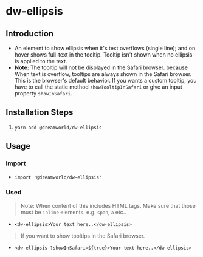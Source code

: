 # dw-ellipsis
## Introduction
- An element to show ellipsis when it's text overflows (single line); and on hover shows full-text in the tooltip. Tooltip isn't shown when no ellipsis is applied to the text. 
- __Note:__ The tooltip will not be displayed in the Safari browser. because When text is overflow, tooltips are always shown in the Safari browser. This is the browser's default behavior. If you wants a custom tooltip, you have to call the static method `showTooltipInSafari` or give an input property `showInSafari`.

## Installation Steps
1. `yarn add @dreamworld/dw-ellipsis`

## Usage
### Import
- `import '@dreamworld/dw-ellipsis'`

### Used
> Note: When content of this includes HTML tags. Make sure that those must be `inline` elements. e.g. `span`, `a` etc..
- ```
  <dw-ellipsis>Your text here..</dw-ellipsis>
  ```
> If you want to show tooltips in the Safari browser.
- ```
  <dw-ellipsis ?showInSafari=${true}>Your text here..</dw-ellipsis>
  ```
